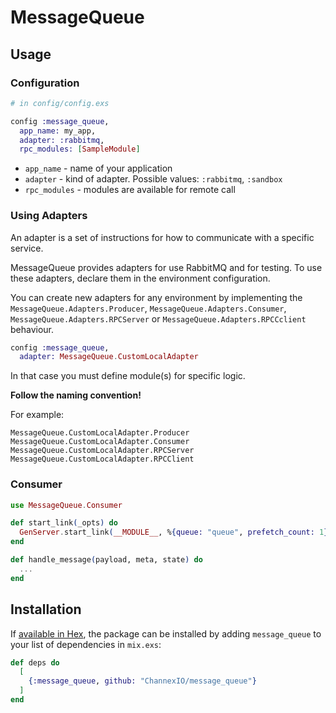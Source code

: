 # MessageQueue

## Usage

### Configuration

```elixir
# in config/config.exs

config :message_queue,
  app_name: my_app,
  adapter: :rabbitmq,
  rpc_modules: [SampleModule]
```

* `app_name` - name of your application
* `adapter` - kind of adapter. Possible values: `:rabbitmq`, `:sandbox`
* `rpc_modules` - modules are available for remote call

### Using Adapters

An adapter is a set of instructions for how to communicate with a specific service.

MessageQueue provides adapters for use RabbitMQ and for testing. To use these adapters, declare them in the environment configuration.

You can create new adapters for any environment by implementing the `MessageQueue.Adapters.Producer`, `MessageQueue.Adapters.Consumer`, `MessageQueue.Adapters.RPCServer` or `MessageQueue.Adapters.RPCCclient` behaviour.

```elixir
config :message_queue,
  adapter: MessageQueue.CustomLocalAdapter
```

In that case you must define module(s) for specific logic. 

**Follow the naming convention!**

For example:

```
MessageQueue.CustomLocalAdapter.Producer
MessageQueue.CustomLocalAdapter.Consumer
MessageQueue.CustomLocalAdapter.RPCServer
MessageQueue.CustomLocalAdapter.RPCClient
```

### Consumer

```elixir
use MessageQueue.Consumer

def start_link(_opts) do
  GenServer.start_link(__MODULE__, %{queue: "queue", prefetch_count: 1}, name: __MODULE__)
end

def handle_message(payload, meta, state) do
  ...
end
```

## Installation

If [available in Hex](https://hex.pm/docs/publish), the package can be installed
by adding `message_queue` to your list of dependencies in `mix.exs`:

```elixir
def deps do
  [
    {:message_queue, github: "ChannexIO/message_queue"}
  ]
end
```
